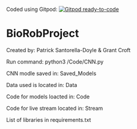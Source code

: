 Coded using Gitpod:
[![Gitpod ready-to-code](https://img.shields.io/badge/Gitpod-ready--to--code-blue?logo=gitpod)](https://gitpod.io/#https://github.com/grantcroft/BioRobProject)

# BioRobProject

Created by: Patrick Santorella-Doyle & Grant Croft






Run command: python3 /Code/CNN.py

CNN modle saved in: Saved_Models

Data used is located in: Data

Code for models loacted in: Code

Code for live stream located in: Stream


List of libraries in requirements.txt
